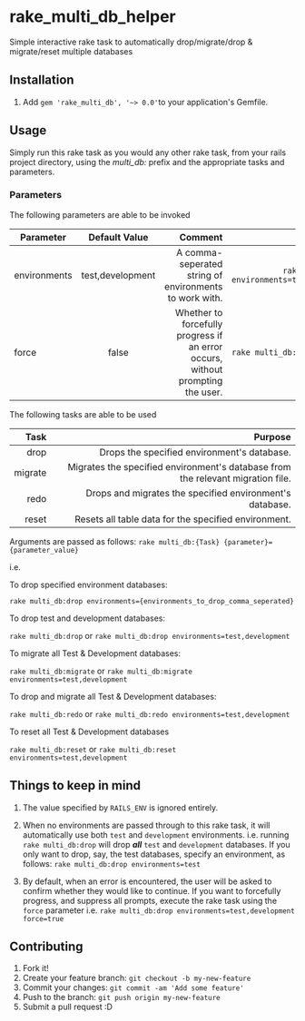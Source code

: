 # rake_multi_db_helper
Simple interactive rake task to automatically drop/migrate/drop &amp; migrate/reset multiple databases

## Installation
1. Add `gem 'rake_multi_db', '~> 0.0'`to your application's Gemfile.

## Usage
Simply run this rake task as you would any other rake task, from your rails project directory, using the _multi_db:_ prefix and the appropriate tasks and parameters.

### Parameters
The following parameters are able to be invoked

| Parameter        | Default Value           | Comment  | Example |
| ------------- |:-------------:| -----:|----------:|
| environments      | test,development | A comma-seperated string of environments to work with. | ```rake multi_db:drop environments=test,development```|
| force      | false      |  Whether to forcefully progress if an error occurs,<br /> without prompting the user. | ```rake multi_db:drop force=true``` |

The following tasks are able to be used

| Task | Purpose                                    |
|--------:|-------------------------------------------:|
| drop   | Drops the specified environment's database.|
| migrate| Migrates the specified environment's database from the relevant migration file.|
| redo   | Drops and migrates the specified environment's database.|
| reset  | Resets all table data for the specified environment.|

Arguments are passed as follows:
```rake multi_db:{Task} {parameter}={parameter_value}```

i.e. 

To drop specified environment databases:

```rake multi_db:drop environments={environments_to_drop_comma_seperated}```

To drop test and development databases:

```rake multi_db:drop``` or ```rake multi_db:drop environments=test,development```

To migrate all Test & Development databases:

```rake multi_db:migrate``` or ```rake multi_db:migrate environments=test,development```


To drop and migrate all Test & Development databases:

```rake multi_db:redo``` or ```rake multi_db:redo environments=test,development```

To reset all Test & Development databases

```rake multi_db:reset``` or ```rake multi_db:reset environments=test,development```


## Things to keep in mind
1. The value specified by ```RAILS_ENV``` is ignored entirely.
2. When no environments are passed through to this rake task, it will automatically use both ```test``` and ```development``` environments. 
i.e. running ```rake multi_db:drop``` will drop ***all*** ```test``` and ```development``` databases. If you only want to drop, say, the test databases, specify an environment, as follows: 
```rake multi_db:drop environments=test```

3. By default, when an error is encountered, the user will be asked to confirm whether they would like to continue. If you want to forcefully progress, and suppress all prompts, execute the rake task using the ```force``` parameter
i.e. ```rake multi_db:drop environments=test,development force=true```

## Contributing

1. Fork it!
2. Create your feature branch: `git checkout -b my-new-feature`
3. Commit your changes: `git commit -am 'Add some feature'`
4. Push to the branch: `git push origin my-new-feature`
5. Submit a pull request :D
